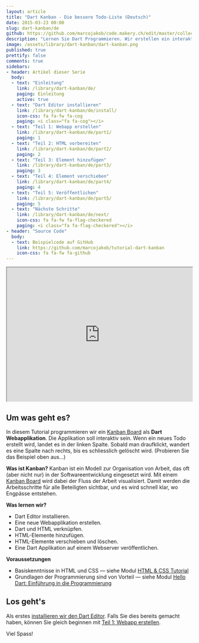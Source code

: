```yaml
---
layout: article
title: "Dart Kanban - Die bessere Todo-Liste (Deutsch)"
date: 2015-03-23 00:00
slug: dart-kanban/de
github: https://github.com/marcojakob/code.makery.ch/edit/master/collections/library/dart-kanban-de.md
description: "Lernen Sie Dart Programmieren. Wir erstellen ein interaktives Kanban Board als Dart Webapplikation. Anleitung vom Dart installieren bis zur Veröffentlichung auf einem Webserver."
image: /assets/library/dart-kanban/dart-kanban.png
published: true
prettify: false
comments: true
sidebars:
- header: Artikel dieser Serie
  body:
  - text: "Einleitung"
    link: /library/dart-kanban/de/
    paging: Einleitung
    active: true
  - text: "Dart Editor installieren"
    link: /library/dart-kanban/de/install/
    icon-css: fa fa-fw fa-cog
    paging: <i class="fa fa-cog"></i>
  - text: "Teil 1: Webapp erstellen"
    link: /library/dart-kanban/de/part1/
    paging: 1
  - text: "Teil 2: HTML vorbereiten"
    link: /library/dart-kanban/de/part2/
    paging: 2
  - text: "Teil 3: Element hinzufügen"
    link: /library/dart-kanban/de/part3/
    paging: 3
  - text: "Teil 4: Element verschieben"
    link: /library/dart-kanban/de/part4/
    paging: 4
  - text: "Teil 5: Veröffentlichen"
    link: /library/dart-kanban/de/part5/
    paging: 5
  - text: "Nächste Schritte"
    link: /library/dart-kanban/de/next/
    icon-css: fa fa-fw fa-flag-checkered
    paging: <i class="fa fa-flag-checkered"></i>
- header: "Source Code"
  body:
  - text: Beispielcode auf GitHub
    link: https://github.com/marcojakob/tutorial-dart-kanban
    icon-css: fa fa-fw fa-github
---
```


<iframe src="http://marcojakob.github.io/tutorial-dart-kanban/" width="100%" height="363px"></iframe>


## Um was geht es?

In diesem Tutorial programmieren wir ein [Kanban Board](http://de.wikipedia.org/wiki/Kanban-Tafel) als **Dart Webapplikation**. Die Applikation soll interaktiv sein. Wenn ein neues Todo erstellt wird, landet es in der linken Spalte. Sobald man draufklickt, wandert es eine Spalte nach rechts, bis es schliesslich gelöscht wird. (Probieren Sie das Beispiel oben aus...)

**Was ist Kanban?** Kanban ist ein Modell zur Organisation von Arbeit, das oft (aber nicht nur) in der Softwareentwicklung eingesetzt wird. Mit einem [Kanban Board](http://de.wikipedia.org/wiki/Kanban-Tafel) wird dabei der Fluss der Arbeit visualisiert. Damit werden die Arbeitsschritte für alle Beteiligten sichtbar, und es wird schnell klar, wo Engpässe entstehen.

<div class="alert alert-info">
  <strong>Was lernen wir?</strong>

  <ul>
    <li>Dart Editor installieren.</li>
    <li>Eine neue Webapplikation erstellen.</li>
    <li>Dart und HTML verknüpfen.</li>
    <li>HTML-Elemente hinzufügen.</li>
    <li>HTML-Elemente verschieben und löschen.</li>
    <li>Eine Dart Applikation auf einem Webserver veröffentlichen.</li>
  </ul>
</div>

<div class="alert alert-warning">
  <strong>Voraussetzungen</strong>
  
  <ul>
    <li>Basiskenntnisse in HTML und CSS &mdash; siehe Modul <a href="/library/html-css/de/" class="alert-link">HTML &amp; CSS Tutorial</a></li>
    <li>Grundlagen der Programmierung sind von Vorteil &mdash; siehe Modul <a href="/library/hello-dart/de/" class="alert-link">Hello Dart: Einführung in die Programmierung</a></li>
  </ul>
</div>


## Los geht's

Als erstes [installieren wir den Dart Editor](/library/dart-kanban/de/install/). Falls Sie dies bereits gemacht haben, können Sie gleich beginnen mit [Teil 1: Webapp erstellen](/library/dart-kanban/de/part1).

Viel Spass!

